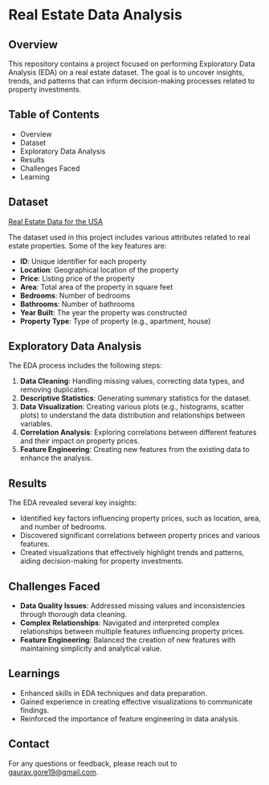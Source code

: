 # Real Estate Data Analysis

## Overview

This repository contains a project focused on performing Exploratory Data Analysis (EDA) on a real estate dataset. The goal is to uncover insights, trends, and patterns that can inform decision-making processes related to property investments.

## Table of Contents

- Overview
- Dataset
- Exploratory Data Analysis
- Results
- Challenges Faced
- Learning

## Dataset

[Real Estate Data for the USA](https://www.kaggle.com/datasets/muhammadehsan000/real-estate-data-for-the-usa)

The dataset used in this project includes various attributes related to real estate properties. Some of the key features are:

- **ID**: Unique identifier for each property
- **Location**: Geographical location of the property
- **Price**: Listing price of the property
- **Area**: Total area of the property in square feet
- **Bedrooms**: Number of bedrooms
- **Bathrooms**: Number of bathrooms
- **Year Built**: The year the property was constructed
- **Property Type**: Type of property (e.g., apartment, house)

## Exploratory Data Analysis

The EDA process includes the following steps:

1. **Data Cleaning**: Handling missing values, correcting data types, and removing duplicates.
2. **Descriptive Statistics**: Generating summary statistics for the dataset.
3. **Data Visualization**: Creating various plots (e.g., histograms, scatter plots) to understand the data distribution and relationships between variables.
4. **Correlation Analysis**: Exploring correlations between different features and their impact on property prices.
5. **Feature Engineering**: Creating new features from the existing data to enhance the analysis.

## Results

The EDA revealed several key insights:

- Identified key factors influencing property prices, such as location, area, and number of bedrooms.
- Discovered significant correlations between property prices and various features.
- Created visualizations that effectively highlight trends and patterns, aiding decision-making for property investments.

## Challenges Faced

- **Data Quality Issues**: Addressed missing values and inconsistencies through thorough data cleaning.
- **Complex Relationships**: Navigated and interpreted complex relationships between multiple features influencing property prices.
- **Feature Engineering**: Balanced the creation of new features with maintaining simplicity and analytical value.

## Learnings

- Enhanced skills in EDA techniques and data preparation.
- Gained experience in creating effective visualizations to communicate findings.
- Reinforced the importance of feature engineering in data analysis.

## Contact

For any questions or feedback, please reach out to [gaurav.gore19@gmail.com](mailto:gaurav.gore19@gmail.com).
